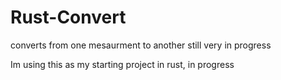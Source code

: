 # Rust-Convert
converts from one mesaurment to another still very in progress

Im using this as my starting project in rust, in progress
